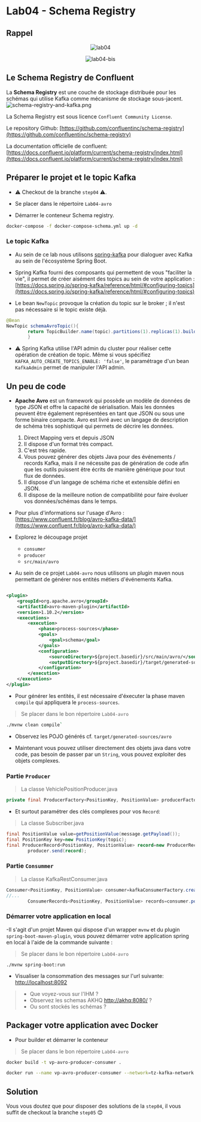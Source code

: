 # Lab04 - Schema Registry

## Rappel

<p style="text-align:center">
<img src="lab04.png" alt="lab04" />
</p>


<p style="text-align:center">
<img src="lab04.bis.png" alt="lab04-bis" />
</p>

## Le Schema Registry de Confluent

La **Schema Registry** est une couche de stockage distribuée pour les schémas qui utilise Kafka comme mécanisme de
stockage sous-jacent.
![schema-registry-and-kafka.png](schema-registry-and-kafka.png)

La Schema Registry est sous licence `Confluent Community License`.

Le repository Github: [https://github.com/confluentinc/schema-registry](https://github.com/confluentinc/schema-registry)

La documentation officielle de
confluent: [https://docs.confluent.io/platform/current/schema-registry/index.html](https://docs.confluent.io/platform/current/schema-registry/index.html)

## Préparer le projet et le topic Kafka

- ⚠️ Checkout de la branche `step04` ⚠️.

- Se placer dans le répertoire `Lab04-avro`

- Démarrer le conteneur Schema registry.

```bash
docker-compose -f docker-compose-schema.yml up -d
```

### Le topic Kafka

- Au sein de ce lab nous utilisons [spring-kafka](https://spring.io/projects/spring-kafka) pour dialoguer avec Kafka au
  sein de l'écosystème Spring Boot.

- Spring Kafka fourni des composants qui permettent de vous "faciliter la vie", il permet de créer aisément des topics
  au sein de votre application :
  [https://docs.spring.io/spring-kafka/reference/html/#configuring-topics](https://docs.spring.io/spring-kafka/reference/html/#configuring-topics)

- Le bean `NewTopic` provoque la création du topic sur le broker ; il n'est pas nécessaire si le topic existe déjà.

```java
@Bean
NewTopic schemaAvroTopic(){
        return TopicBuilder.name(topic).partitions(1).replicas(1).build();
        }
```

- ⚠️ Spring Kafka utilise l'API admin du cluster pour réaliser cette opération de création de topic. Même si vous
  spécifiez `KAFKA_AUTO_CREATE_TOPICS_ENABLE: 'false'`, le paramétrage d'un bean `KafkaAdmin` permet de manipuler l'API
  admin.

## Un peu de code

- **Apache Avro** est un framework qui possède un modèle de données de type JSON et offre la capacité de sérialisation.
  Mais les données peuvent être également représentées en tant que JSON ou sous une forme binaire compacte. Avro est
  livré avec un langage de description de schéma très sophistiqué qui permets de décrire les données.
    1. Direct Mapping vers et depuis JSON
    2. Il dispose d'un format très compact.
    3. C'est très rapide.
    4. Vous pouvez générer des objets Java pour des événements / records Kafka, mais il ne nécessite pas de génération
       de code afin que les outils puissent être écrits de manière générique pour tout flux de données.
    5. Il dispose d'un langage de schéma riche et extensible défini en JSON.
    6. Il dispose de la meilleure notion de compatibilité pour faire évoluer vos données/schémas dans le temps.

- Pour plus d'informations sur l'usage
  d'Avro : [https://www.confluent.fr/blog/avro-kafka-data/](https://www.confluent.fr/blog/avro-kafka-data/)

- Explorez le découpage projet
    * `consumer`
    * `producer`
    * `src/main/avro`

- Au sein de ce projet `Lab04-avro` nous utilisons un plugin maven nous permettant de générer nos entités métiers
  d'événements Kafka.

```xml

<plugin>
    <groupId>org.apache.avro</groupId>
    <artifactId>avro-maven-plugin</artifactId>
    <version>1.10.2</version>
    <executions>
        <execution>
            <phase>process-sources</phase>
            <goals>
                <goal>schema</goal>
            </goals>
            <configuration>
                <sourceDirectory>${project.basedir}/src/main/avro/</sourceDirectory>
                <outputDirectory>${project.basedir}/target/generated-sources/avro</outputDirectory>
            </configuration>
        </execution>
    </executions>
</plugin>
```

- Pour générer les entités, il est nécessaire d'éxecuter la phase maven `compile` qui appliquera le `process-sources`.

> Se placer dans le bon répertoire `Lab04-avro`

```bash
./mvnw clean compile`
```

- Observez les POJO générés cf. `target/generated-sources/avro`

- Maintenant vous pouvez utiliser directement des objets java dans votre code, pas besoin de passer par un `String`,
  vous pouvez exploiter des objets complexes.

### Partie `Producer`

> La classe VehiclePositionProducer.java

```java
private final ProducerFactory<PositionKey, PositionValue> producerFactory;
```

- Et surtout paramétrer des clés complexes pour vos `Record`:

> La classe Subscriber.java

```java
final PositionValue value=getPositionValue(message.getPayload());
final PositionKey key=new PositionKey(topic);
final ProducerRecord<PositionKey, PositionValue> record=new ProducerRecord<>(kafkaTopic,key,value);
        producer.send(record);
```

### Partie `Consummer`

> La classe KafkaRestConsumer.java

```java
Consumer<PositionKey, PositionValue> consumer=kafkaConsumerFactory.createConsumer();
//...
        ConsumerRecords<PositionKey, PositionValue> records=consumer.poll(Duration.ofSeconds(5));
```

### Démarrer votre application en local

-Il s'agit d'un projet Maven qui dispose d'un wrapper `mvnw` et du plugin `spring-boot-maven-plugin`, vous pouvez
démarrer votre application spring en local à l'aide de la commande suivante :

> Se placer dans le bon répertoire `Lab04-avro`

```shell
./mvnw spring-boot:run
```

- Visualiser la consommation des messages sur l'url suivante: [http://localhost:8092](http://localhost:8092)

> * Que voyez-vous sur l'IHM ?
> * Observez les schemas AKHQ [http://akhq:8080/](http://localhost:8080/ui/server/schema) ?
> * Ou sont stockés les schémas ?

## Packager votre application avec Docker

- Pour builder et démarrer le conteneur

> Se placer dans le bon répertoire `Lab04-avro`

```bash
docker build -t vp-avro-producer-consumer .
```

```bash
docker run --name vp-avro-producer-consumer --network=tz-kafka-network -p 8092:8092 -d vp-avro-producer-consumer
```

## Solution

Vous vous doutez que pour disposer des solutions de la `step04`, il vous suffit de️ checkout la branche `step05` 😊